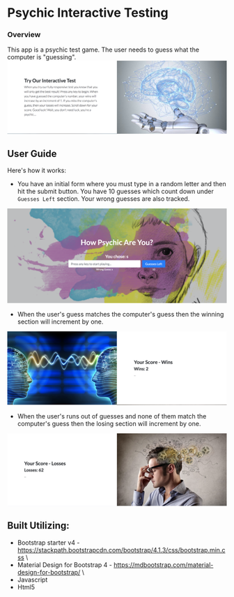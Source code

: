 # Psychic Interactive Testing

### Overview
This app is a psychic test game. The user needs to guess what the computer is "guessing". 
![](ss3.png)

## User Guide
Here's how it works:

- You have an initial form where you must type in a random letter and then hit the submit button. You have 10 guesses which count down under ```Guesses Left``` section. Your wrong guesses are also tracked. 

![](ss1.png)

- When the user's guess matches the computer's guess then the winning section will increment by one. 

![](ss4.png)

- When the user's runs out of guesses and none of them match the computer's guess then the losing section will increment by one. 

![](ss5.png)

## Built Utilizing: 

* Bootstrap starter v4 - <https://stackpath.bootstrapcdn.com/bootstrap/4.1.3/css/bootstrap.min.css> \
* Material Design for Bootstrap 4 - <https://mdbootstrap.com/material-design-for-bootstrap/> \
* Javascript 
* Html5






